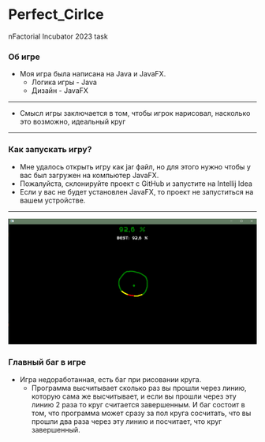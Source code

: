 # Perfect_Cirlce
nFactorial Incubator 2023 task

### Об игре

* Моя игра была написана на Java и JavaFX.
  * Логика игры - Java
  * Дизайн - JavaFX
***
* Смысл игры заключается в том, чтобы игрок нарисовал, насколько это возможно, идеальный круг

***

### Как запускать игру?
* Мне удалось открыть игру как jar файл, но для этого нужно чтобы у вас был загружен на компьютер JavaFX.
* Пожалуйста, склонируйте проект с GitHub и запустите на Intellij Idea
* Если у вас не будет установлен JavaFX, то проект не запуститься на вашем устройстве.
***
![img_1.png](img_1.png)

### Главный баг в игре
* Игра недоработанная, есть баг при рисовании круга.
  * Программа высчитывает сколько раз вы прошли через линию, которую сама же высчитывает, и если вы прошли через эту линию 2 раза то круг считается завершенным.
И баг состоит в том, что программа может сразу за пол круга сосчитать, что вы прошли два раза через эту линию и посчитает, что круг завершенный.